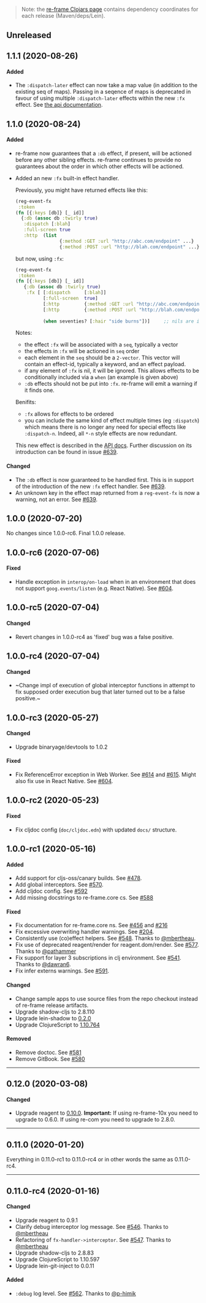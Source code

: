 
<!-- leave this H1 here. It stops mkdocs putting in a Title at the top.
     It needs to be at the top of the file otherwise it breaks the 
     table of contents on the right hand side. -->
#

> Note: the [re-frame Clojars page](https://clojars.org/re-frame/) contains dependency coordinates for each release (Maven/deps/Lein). 

## Unreleased

## 1.1.1 (2020-08-26)

#### Added

- The `:dispatch-later` effect can now take a map value (in addition to the existing seq of maps). 
  Passing in a seqence of maps is deprecated in favour of using multiple `:dispatch-later` effects within the new 
  `:fx` effect. See [the api documentation](http://day8.github.io/re-frame/api-builtin-effects/#dispatch-later). 

## 1.1.0 (2020-08-24)

#### Added

- re-frame now guarantees that a `:db` effect, if present, will be actioned before any other sibling effects. 
  re-frame continues to provide no guarantees about the order in which other effects will be actioned. 

- Added an new `:fx` built-in effect handler. 

  Previously, you might have returned effects like this:
  
  ```clj
  (reg-event-fx 
   :token 
  (fn [{:keys [db]} [_ id]]
    {:db (assoc db :twirly true) 
     :dispatch [:blah]
     :full-screen true
     :http  (list 
                  {:method :GET :url "http://abc.com/endpoint" ...}
                  {:method :POST :url "http://blah.com/endpoint" ...})}))
  ```
  
  but now, using `:fx`:
  
  ```clj
  (reg-event-fx 
   :token 
  (fn [{:keys [db]} [_ id]]
     {:db (assoc db :twirly true) 
      :fx [ [:dispatch     [:blah]] 
            [:full-screen  true]
            [:http         {:method :GET :url "http://abc.com/endpoint" ...}]
            [:http         {:method :POST :url "http://blah.com/endpoint" ...}] 
            
            (when seventies? [:hair "side burns"])]     ;; nils are ignored
  ```
  
  Notes:
  
  - the effect `:fx` will be associated with a `seq`, typically a vector
  - the effects in `:fx` will be actioned in `seq` order
  - each element in the `seq` should be a `2-vector`. This vector will contain an effect-id, typically a keyword, and an effect payload. 
  - if any element of `:fx` is nil, it will be ignored. This allows effects to be conditionally included via a `when` (an example is given above)
  - `:db` effects should not be put into `:fx`. re-frame will emit a warning if it finds one.
  
  Benifits:
  
  - `:fx` allows for effects to be ordered
  - you can include the same kind of effect multiple times (eg `:dispatch`) which means there is no longer 
    any need for special effects like `:dispatch-n`. Indeed, all `*-n` style effects are now redundant.
  
  This new effect is described in the [API docs](https://day8.github.io/re-frame/api-builtin-effects/#fx).
  Further discussion on its introduction can be found in issue [#639](https://github.com/day8/re-frame/issues/639).

#### Changed

- The `:db` effect is now guaranteed to be handled first. This is in support of the introduction of
  the new `:fx` effect handler. See [#639](https://github.com/day8/re-frame/issues/639).
- An unknown key in the effect map returned from a `reg-event-fx` is now a warning, not an error.
  See [#639](https://github.com/day8/re-frame/issues/639).

## 1.0.0 (2020-07-20)

No changes since 1.0.0-rc6. Final 1.0.0 release.

## 1.0.0-rc6 (2020-07-06)

#### Fixed

- Handle exception in `interop/on-load` when in an environment that does not
  support `goog.events/listen` (e.g. React Native). See [#604](https://github.com/day8/re-frame/issues/604).

## 1.0.0-rc5 (2020-07-04)

#### Changed

- Revert changes in 1.0.0-rc4 as 'fixed' bug was a false positive.

## 1.0.0-rc4 (2020-07-04)

#### Changed

- ~Change impl of execution of global interceptor functions in attempt to
   fix supposed order execution bug that later turned out to be a false
   positive.~

## 1.0.0-rc3 (2020-05-27)

#### Changed

- Upgrade binaryage/devtools to 1.0.2

#### Fixed

- Fix ReferenceError exception in Web Worker. See
  [#614](https://github.com/day8/re-frame/issues/614) and
  [#615](https://github.com/day8/re-frame/pull/615). Might
  also fix use in React Native. See [#604](https://github.com/day8/re-frame/issues/604).

## 1.0.0-rc2 (2020-05-23)

#### Fixed

- Fix cljdoc config (`doc/cljdoc.edn`) with updated `docs/` structure. 

## 1.0.0-rc1 (2020-05-16)

#### Added

- Add support for cljs-oss/canary builds. See [#478](https://github.com/day8/re-frame/issues/478).
- Add global interceptors. See [#570](https://github.com/day8/re-frame/issues/570).
- Add cljdoc config. See [#592](https://github.com/day8/re-frame/issues/592)
- Add missing docstrings to re-frame.core cs. See [#588](https://github.com/day8/re-frame/issues/588)

#### Fixed

- Fix documentation for re-frame.core ns. See [#456](https://github.com/day8/re-frame/issues/456) and [#216](https://github.com/day8/re-frame/issues/216)
- Fix excessive overwriting handler warnings. See [#204](https://github.com/day8/re-frame/issues/204).
- Consistently use (co)effect helpers. See [#548](https://github.com/day8/re-frame/pull/548). Thanks to [@mbertheau](https://github.com/mbertheau).
- Fix use of deprecated reagent/render for reagent.dom/render. See [#577](https://github.com/day8/re-frame/pull/577). Thanks to [@pathammer](https://github.com/pathammer)
- Fix support for layer 3 subscriptions in clj environment.
  See [#541](https://github.com/day8/re-frame/pull/541). Thanks to [@dawran6](https://github.com/dawran6).
- Fix infer externs warnings. See [#591](https://github.com/day8/re-frame/issues/591).

#### Changed

- Change sample apps to use source files from the repo checkout instead of
  re-frame release artifacts.
- Upgrade shadow-cljs to 2.8.110
- Upgrade lein-shadow to [0.2.0](https://gitlab.com/nikperic/lein-shadow/-/blob/master/CHANGELOG.md#020-2020-05-13)
- Upgrade ClojureScript to [1.10.764](https://github.com/clojure/clojurescript/blob/master/changes.md#110764)

#### Removed

- Remove doctoc. See [#581](https://github.com/day8/re-frame/issues/581)
- Remove GitBook. See [#580](https://github.com/day8/re-frame/issues/580)

---

## 0.12.0 (2020-03-08)

#### Changed

- Upgrade reagent to [0.10.0](https://github.com/reagent-project/reagent/blob/master/CHANGELOG.md#0100-2020-03-06).
  **Important:** If using re-frame-10x you need to upgrade to 0.6.0.
  If using re-com you need to upgrade to 2.8.0.

---

## 0.11.0 (2020-01-20)

Everything in 0.11.0-rc1 to 0.11.0-rc4 or in other words the same as 0.11.0-rc4.

---

## 0.11.0-rc4 (2020-01-16)

#### Changed

- Upgrade reagent to 0.9.1
- Clarify debug interceptor log message. See [#546](https://github.com/day8/re-frame/pull/546).
  Thanks to [@mbertheau](https://github.com/mbertheau)
- Refactoring of `fx-handler->interceptor`. See [#547](https://github.com/day8/re-frame/pull/547).
  Thanks to [@mbertheau](https://github.com/mbertheau)
- Upgrade shadow-cljs to 2.8.83
- Upgrade ClojureScript to 1.10.597
- Upgrade lein-git-inject to 0.0.11

#### Added

- `:debug` log level. See [#562](https://github.com/day8/re-frame/pull/562).
  Thanks to [@p-himik](https://github.com/p-himik)
